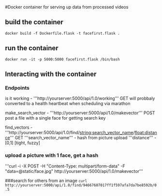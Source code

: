 #Docker container for serving up data from processed videos

## build the container
```docker build -f Dockerfile.flask -t facefirst.flask .```

## run the container
```docker run -it -p 5000:5000 facefirst.flask /bin/bash```

## Interacting with the container

### Endpoints

  is it working - '''http://yourserver:5000/api/1.0/working'''
  GET
  will probbaly converted to a health heartbeat when scheduling via marathon

   
  make_search_vector - '''http://yourserver:5000/api/1.0/makevector'''
  POST
  post a file with a single face for getting search key 

  find_vectors - '''http://yourserver:5000/api/1.0/find/<string:search_vector_name>/<float:distance>'''
  GET
  '''search_vector_name''' - hash from picture upload
  '''distance''' - [0,1] [tight, fuzzy]



### upload a picture with 1 face, get a hash 
'''curl -i -X POST -H "Content-Type: multipart/form-data" -F "data=@static/face.jpg" http://yourserver:5000/api/1.0/makevector'''

###search for others from an image
```curl http://yourserver:5000/api/1.0/find/94667607017ff1f597afa7da7be8592b/0.5```



